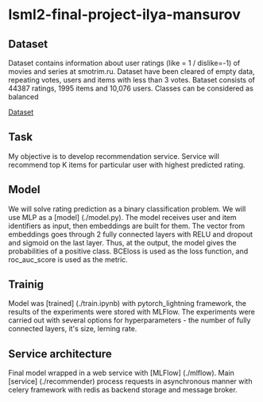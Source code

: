 # lsml2-final-project-ilya-mansurov

## Dataset

Dataset contains information about user ratings (like = 1 / dislike=-1) of movies and series at smotrim.ru.
Dataset have been cleared of empty data, repeating votes, users and items with less than 3 votes.
Вataset consists of 44387 ratings, 1995 items and 10,076 users. Classes can be considered as balanced

[Dataset](./data/raw_ratings.csv)

## Task

My objective is to develop recommendation service. Service will recommend top K items for particular user with highest predicted rating.

## Model

We will solve rating prediction as a binary classification problem. We will use MLP as a [model] (./model.py).
The model receives user and item identifiers as input, then embeddings are built for them.
The vector from embeddings goes through 2 fully connected layers with RELU and dropout and sigmoid on the last layer.
Thus, at the output, the model gives the probabilities of a positive class. BCEloss is used as the loss function,
and roc_auc_score is used as the metric.

## Trainig

Model was [trained] (./train.ipynb) with pytorch_lightning framework, the results of the experiments were stored with MLFlow.
The experiments were carried out with several options for hyperparameters - the number of fully connected layers,
it's size, lerning rate.

## Service architecture

Final model wrapped in a web service with [MLFlow] (./mlflow). Main [service] (./recommender) process requests in asynchronous manner with celery
framework with redis as backend storage and message broker.